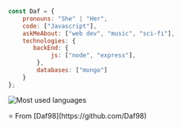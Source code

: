 ```javascript
const Daf = {
    pronouns: "She" | "Her",
    code: ["Javascript"],
    askMeAbout: ["web dev", "music", "sci-fi"],
    technologies: {
       backEnd: {
            js: ["node", "express"],
        },
        databases: ["mongo"]
    }
};
```
<p>
   <img src="https://github-readme-stats.vercel.app/api/top-langs/?username=Daf98&theme=tokyonight" alt="Most used languages">
</p>
⭐️ From [Daf98](https://github.com/Daf98)

